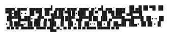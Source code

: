 
 ▄▄▄· ▄▄▄· ▄▄▄▄· ▄▄▌             ▄▄▄·  ▄▄▄· ▄▄▄· ▄• ▄▌.▄▄ ·  ▄▄▄· 
▐█ ▄█▐█ ▀█ ▐█ ▀█▪██•  ▪         ▐█ ▀█ ▐█ ▄█▐█ ▀█ █▪██▌▐█ ▀. ▐█ ▀█ 
 ██▀·▄█▀▀█ ▐█▀▀█▄██▪   ▄█▀▄     ▄█▀▀█  ██▀·▄█▀▀█ █▌▐█▌▄▀▀▀█▄▄█▀▀█ 
▐█▪·•▐█ ▪▐▌██▄▪▐█▐█▌▐▌▐█▌.▐▌    ▐█ ▪▐▌▐█▪·•▐█ ▪▐▌▐█▄█▌▐█▄▪▐█▐█ ▪▐▌
.▀    ▀  ▀ ·▀▀▀▀ .▀▀▀  ▀█▄▀▪     ▀  ▀ .▀    ▀  ▀  ▀▀▀  ▀▀▀▀  ▀  ▀ 
